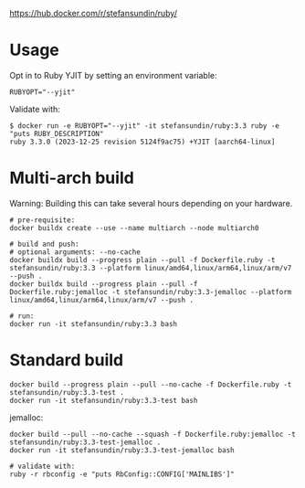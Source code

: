 https://hub.docker.com/r/stefansundin/ruby/

# Usage

Opt in to Ruby YJIT by setting an environment variable:

```
RUBYOPT="--yjit"
```

Validate with:

```shell
$ docker run -e RUBYOPT="--yjit" -it stefansundin/ruby:3.3 ruby -e "puts RUBY_DESCRIPTION"
ruby 3.3.0 (2023-12-25 revision 5124f9ac75) +YJIT [aarch64-linux]
```

# Multi-arch build

Warning: Building this can take several hours depending on your hardware.

```shell
# pre-requisite:
docker buildx create --use --name multiarch --node multiarch0

# build and push:
# optional arguments: --no-cache
docker buildx build --progress plain --pull -f Dockerfile.ruby -t stefansundin/ruby:3.3 --platform linux/amd64,linux/arm64,linux/arm/v7 --push .
docker buildx build --progress plain --pull -f Dockerfile.ruby:jemalloc -t stefansundin/ruby:3.3-jemalloc --platform linux/amd64,linux/arm64,linux/arm/v7 --push .

# run:
docker run -it stefansundin/ruby:3.3 bash
```

# Standard build

```shell
docker build --progress plain --pull --no-cache -f Dockerfile.ruby -t stefansundin/ruby:3.3-test .
docker run -it stefansundin/ruby:3.3-test bash
```

jemalloc:

```shell
docker build --pull --no-cache --squash -f Dockerfile.ruby:jemalloc -t stefansundin/ruby:3.3-test-jemalloc .
docker run -it stefansundin/ruby:3.3-test-jemalloc bash

# validate with:
ruby -r rbconfig -e "puts RbConfig::CONFIG['MAINLIBS']"
```
